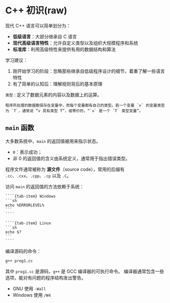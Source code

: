 # C++ 初识(raw)

现代 C++ 语言可以简单划分为：

- **低级语言**：大部分继承自 C 语言
- **现代高级语言特性**：允许自定义类型以及组织大规模程序和系统
- **标准库**：利用高级特性来提供有用的数据结构和算法

学习建议：

1. 刚开始学习的阶段：忽略那些继承自低级程序设计的细节，着重了解一些语言特性
2. 有了简单的认知后：理解规则背后的基本原理


`类型`
:   定义了数据元素的内容以及数据上的运算。

    程序所处理的数据都保存在变量中，而每个变量都有自己的类型。若一个变量 `v` 的变量类型为 `T`，通常说 “v 具有类型 T”，或等价的，“`v` 是一个 `T` 类型变量”。

## `main` 函数

大多数系统中，`main` 的返回值被用来指示状态。

- `0`：表示成功；
- 非 0 的返回值的含义由系统定义，通常用于指出错误类型。

程序文件通常被称为 **源文件**（source code），常用的后缀有 `.cc`、`.cxx`、`.cpp`、`.cp` 以及 `.C`。

访问 `main` 的返回值的方法依赖于系统：

`````{tab-set} 
````{tab-item} Windows
```sh
echo %ERRORLEVEL%
```
````

````{tab-item} Linux
```sh
echo $?
```
````
`````

编译源码的命令：

```sh
g++ prog1.cc
```

其中 `prog1.cc` 是源码，`g++` 是 GCC 编译器的可执行命令。
编译器通常包含一些选项，能对有问题的程序结构发出警告。

- GNU 使用 `-Wall`
- Windows 使用 `/W4`

